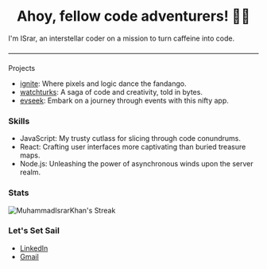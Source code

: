 <style>
  hr {
    border-top: 2px solid #e0e0e0;
    margin-top: 20px;
    margin-bottom: 20px;
  }
</style>
<h1 align="center">Ahoy, fellow code adventurers! 🏴‍☠️</h1>

I'm ISrar, an interstellar coder on a mission to turn caffeine into code.
<hr/>

Projects

- [ignite](https://ignitestartup.pk/): Where pixels and logic dance the fandango.
- [watchturks](http://lts.watchturks.tv/): A saga of code and creativity, told in bytes.
- [evseek](https://evseek.vercel.app/): Embark on a journey through events with this nifty app.

### Skills

- JavaScript: My trusty cutlass for slicing through code conundrums.
- React: Crafting user interfaces more captivating than buried treasure maps.
- Node.js: Unleashing the power of asynchronous winds upon the server realm.

### Stats

![MuhammadIsrarKhan's Streak](https://github-readme-streak-stats.herokuapp.com/?user=MuhammadIsrarKhan&theme=vue-dark&hide_border=true)


### Let's Set Sail

- [LinkedIn](https://www.linkedin.com/in/muhammad-israr-khan-558300199/)
- [Gmail](israruetp@gmail.com)
